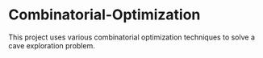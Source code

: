 # Combinatorial-Optimization

This project uses various combinatorial optimization techniques to solve a cave exploration problem. 
